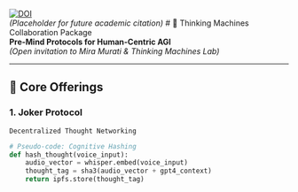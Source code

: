 [![DOI](https://zenodo.org/badge/DOI/10.5281/zenodo.1234567.svg)](https://doi.org/10.5281/zenodo.1234567)  
*(Placeholder for future academic citation)*  # 🤖 Thinking Machines Collaboration Package  
**Pre-Mind Protocols for Human-Centric AGI**  
*(Open invitation to Mira Murati & Thinking Machines Lab)*  

---

## 📜 **Core Offerings**  
### 1. Joker Protocol  
`Decentralized Thought Networking`  
```python
# Pseudo-code: Cognitive Hashing
def hash_thought(voice_input):
    audio_vector = whisper.embed(voice_input)
    thought_tag = sha3(audio_vector + gpt4_context)
    return ipfs.store(thought_tag) 
